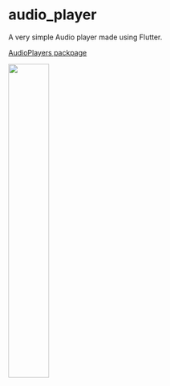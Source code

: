 # audio_player

A very simple Audio player made using Flutter.

[AudioPlayers packpage](https://pub.dev/packages/audioplayers)

<img src="https://user-images.githubusercontent.com/20268535/145648426-8bc3f28c-7bd6-43ed-8f92-f5407657204f.png" width=40% height=40%>
